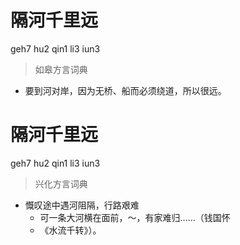 # 隔河千里远
geh7 hu2 qin1 li3 iun3
> 如皋方言词典
- 要到河对岸，因为无桥、船而必须绕道，所以很远。

# 隔河千里远
geh7 hu2 qin1 li3 iun3
> 兴化方言词典
- 慨叹途中遇河阻隔，行路艰难
  - 可一条大河横在面前，～，有家难归……（钱国怀
  - 《水流千转》）。
